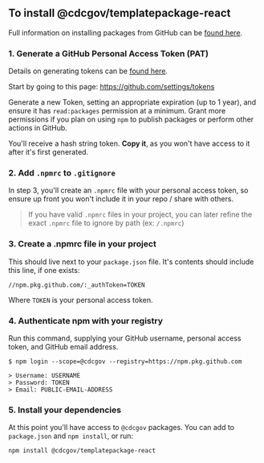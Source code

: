 ## To install @cdcgov/templatepackage-react

Full information on installing packages from GitHub can be [found here](https://docs.github.com/en/packages/working-with-a-github-packages-registry/working-with-the-npm-registry#authenticating-to-github-packages).

### 1. Generate a GitHub Personal Access Token (PAT)

Details on generating tokens can be [found here](https://docs.github.com/en/packages/working-with-a-github-packages-registry/working-with-the-npm-registry#authenticating-to-github-packages).

Start by going to this page:
https://github.com/settings/tokens

Generate a new Token, setting an appropriate expiration (up to 1 year), and ensure it has `read:packages` permission at a minimum. Grant more permissions if you plan on using `npm` to publish packages or perform other actions in GitHub.

You'll receive a hash string token. **Copy it**, as you won't have access to it after it's first generated.

### 2. Add `.npmrc` to `.gitignore`

In step 3, you'll create an `.npmrc` file with your personal access token, so ensure up front you won't include it in your repo / share with others.

> If you have valid `.npmrc` files in your project, you can later refine the exact `.npmrc` file to ignore by path (ex: `/.npmrc`)

### 3. Create a .npmrc file in your project

This should live next to your `package.json` file. It's contents should include this line, if one exists:
```
//npm.pkg.github.com/:_authToken=TOKEN
```
Where `TOKEN` is your personal access token.

### 4. Authenticate npm with your registry

Run this command, supplying your GitHub username, personal access token, and GitHub email address.

```
$ npm login --scope=@cdcgov --registry=https://npm.pkg.github.com

> Username: USERNAME
> Password: TOKEN
> Email: PUBLIC-EMAIL-ADDRESS
```

### 5. Install your dependencies

At this point you'll have access to `@cdcgov` packages. You can add to `package.json` and `npm install`, or run:

```
npm install @cdcgov/templatepackage-react
```
